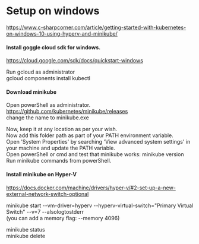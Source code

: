 # Setup on windows
https://www.c-sharpcorner.com/article/getting-started-with-kubernetes-on-windows-10-using-hyperv-and-minikube/  

#### Install goggle cloud sdk for windows.  
https://cloud.google.com/sdk/docs/quickstart-windows  

Run gcloud as administrator  
gcloud components install kubectl  

#### Download minikube 
Open powerShell as administrator.   
https://github.com/kubernetes/minikube/releases  
change the name to minikube.exe  

Now, keep it at any location as per your wish.  
Now add this folder path as part of your PATH environment variable.  
Open 'System Properties' by searching 'View advanced system settings' in your machine and update the PATH variable.  
Open powerShell or cmd and test that minikube works: minikube version  
Run minikube commands from powerShell.  

#### Install minikube on Hyper-V
https://docs.docker.com/machine/drivers/hyper-v/#2-set-up-a-new-external-network-switch-optional  

minikube start --vm-driver=hyperv --hyperv-virtual-switch="Primary Virtual Switch" --v=7 --alsologtostderr  
(you can add a memory flag: --memory 4096)  

minikube status  
minikube delete  
